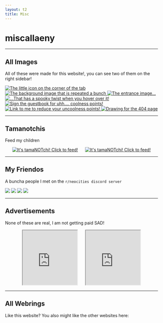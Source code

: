 ```yaml
---
layout: t2
title: Misc
---
```

# miscallaeny
---

## All Images <i class="ph ph-images"></i>

All of these were made for this website!, you can see two of them on the right sidebar!
<div class="gallery">
        <a href="/_img/1favicon.png" data-caption="The little icon on the corner of the tab">
            <img class="thumb" src="/_img/1favicon.png" alt="The little icon on the corner of the tab">
        </a>
        <a href="/_img/1bg.png" data-caption="The background image that is repeated a bunch">
            <img class="thumb" src="/_img/1bg.png" alt="The background image that is repeated a bunch">
        </a>
        <a href="/_img/1entrance.png" data-caption="The entrance image...">
            <img class="thumb" src="/_img/1entrance.png" alt="The entrance image...">
        </a>
        <a href="/_img/1entrance_hover.png" data-caption="...That has a spooky twist when you hover over it!">
            <img class="thumb" src="/_img/1entrance_hover.png" alt="...That has a spooky twist when you hover over it!">
        </a>
        <a href="/_img/1guestbook.png" data-caption="Sign the guestbook for uhh.... coolness points!">
            <img class="thumb" src="/_img/1guestbook.png" alt="Sign the guestbook for uhh.... coolness points!">
        </a>
        <a href="/_img/1button.png" data-caption="Link to me to reduce your uncoolness points!">
            <img class="thumb" src="/_img/1button.png" alt="Link to me to reduce your uncoolness points!">
        </a>
        <a href="/_img/1pagenotfound.png" data-caption="Drawing for the 404 page">
            <img class="thumb" src="/_img/1pagenotfound.png" alt="Drawing for the 404 page">
        </a>
    </div>

---

## Tamanotchis <i class="ph ph-paw-print"></i>

Feed my children

<center><a style="margin-right:10px;" href="https://tamanotchi.world/8924c"><img src="https://tamanotchi.world/i2/8924" alt="It's tamaNOTchi! Click to feed!"></a> <a style="margin-left:10px;" href="https://tamanotchi.world/8925c"><img src="https://tamanotchi.world/i2/8925" alt="It's tamaNOTchi! Click to feed!"></a>
        </center>

---
## My Friendos <i class="ph ph-smiley"></i>

A buncha people I met on the `r/neocities discord server`

[<img class="bton" style="image-rendering: smooth;" src="https://xobyte.org/files/poyo-reporter.png">](https://reporter.poyo.study/) [<img class="bton" src="https://april.lexiqqq.com/buttons/button.webp">](https://april.lexiqqq.com/) [<img class="bton" src="https://xobyte.org/files/button.gif">](https://xobyte.org/) [<img class="bton" src="https://moosyu.github.io/assets/swirlCatppuccin.gif">](https://moosyu.github.io/)

---

## Advertisements <i class="ph ph-x-circle"></i>

None of these are real, I am not getting paid SAD!

<center><iframe style="width:180px; height:180px; margin-right:10px;" src="https://fazlabz-dev.github.io/openlink/embed.html" name="neolink"></iframe>

<iframe style="width:180px; height:180px; margin-left:10px;" src="https://dimden.neocities.org/navlink/" name="neolink"></iframe></center>

---

## All Webrings <i class="ph ph-handshake"></i>

Like this website? You also might like the other websites here:

<center>
<div style="width: fit-content; margin: auto;" id='furryring'>
    <script type="text/javascript" src="https://furryring.neocities.org/onionring-variables.js"></script>
    <script type="text/javascript" src="https://furryring.neocities.org/onionring-widget.js"></script>
</div>
<div id='xenicRing'>
    <script type="text/javascript" src="https://xenics.neocities.org/onionring-variables.js"></script>
    <script type="text/javascript" src="https://xenics.neocities.org/onionring-widget.js"></script>
    <link rel="stylesheet" href="https://xenics.neocities.org/onionring.css">
                    </div>
<script src="https://webcatz.neocities.org/beepbox-webring/ring.js"></script>
<!--START OF SELF INSERT WEBRING-->
<div id="selfinsertwebring">
    <script src="/_assets/showWebring.js"></script>
</div>
</center>

